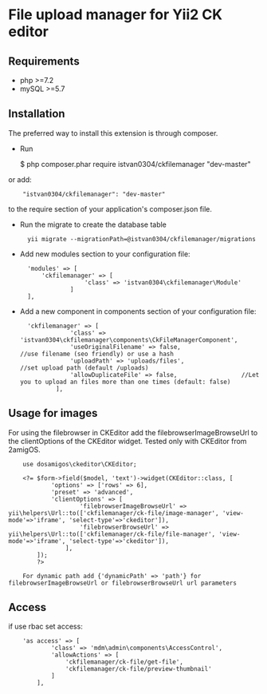 File upload manager for Yii2 CK editor
=================

Requirements
------------

- php >=7.2
- mySQL >=5.7

Installation
------------
The preferred way to install this extension is through composer.

- Run

  $ php composer.phar require istvan0304/ckfilemanager "dev-master"

or add:

        "istvan0304/ckfilemanager": "dev-master"

to the require section of your application's composer.json file.

- Run the migrate to create the database table

        yii migrate --migrationPath=@istvan0304/ckfilemanager/migrations

- Add new modules section to your configuration file:

        'modules' => [
        	'ckfilemanager' => [
                        'class' => 'istvan0304\ckfilemanager\Module'
                    ]
        ],

- Add a new component in components section of your configuration file:

        'ckfilemanager' => [
                    'class' => 'istvan0304\ckfilemanager\components\CkFileManagerComponent',
                    'useOriginalFilename' => false,     		     //use filename (seo friendly) or use a hash
                    'uploadPath' => 'uploads/files',                 //set upload path (default /uploads)
                    'allowDuplicateFile' => false,                  //Let you to upload an files more than one times (default: false)
                ],

Usage for images
------------

For using the filebrowser in CKEditor add the filebrowserImageBrowseUrl to the clientOptions of the CKEditor widget.
Tested only with CKEditor from 2amigOS.

        use dosamigos\ckeditor\CKEditor;
        
        <?= $form->field($model, 'text')->widget(CKEditor::class, [
                'options' => ['rows' => 6],
                'preset' => 'advanced',
                'clientOptions' => [
                        'filebrowserImageBrowseUrl' => yii\helpers\Url::to(['ckfilemanager/ck-file/image-manager', 'view-mode'=>'iframe', 'select-type'=>'ckeditor']),
                        'filebrowserBrowseUrl' => yii\helpers\Url::to(['ckfilemanager/ck-file/file-manager', 'view-mode'=>'iframe', 'select-type'=>'ckeditor']),
                    ],
            ]);
            ?>

        For dynamic path add {'dynamicPath' => 'path'} for filebrowserImageBrowseUrl or filebrowserBrowseUrl url parameters

Access
------------
if use rbac set access:

        'as access' => [
                'class' => 'mdm\admin\components\AccessControl',
                'allowActions' => [
                    'ckfilemanager/ck-file/get-file',
                    'ckfilemanager/ck-file/preview-thumbnail'
                ]
            ],